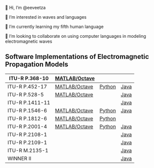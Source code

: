 👋 Hi, I’m @eeveetza 

👀 I’m interested in waves and languages

🌱 I’m currently learning my fifth human language

💞️ I’m looking to collaborate on using computer languages in modeling electromagnetic waves

<!-- 📫 How to reach me -->




## Software Implementations of Electromagnetic Propagation Models

|ITU-R P.368-10              | [MATLAB/Octave](https://github.com/eeveetza/LFMFSmoothEarth)        |         |             |
|----------------------------|---------------------------------------------------------------------|---------|-------------|
|ITU-R P.452-17              |[MATLAB/Octave](https://github.com/eeveetza/p452)                    |[Python](https://github.com/eeveetza/Py452) |[Java](https://github.com/eeveetza/javaP452) |
|ITU-R P.528-5             |[MATLAB/Octave](https://github.com/eeveetza/p528)         |   |[Java](https://github.com/eeveetza/javaP528) |
|ITU-R P.1411-11             |                  |              |[Java](https://github.com/eeveetza/javaP1411) |
|ITU-R P.1546-6             |[MATLAB/Octave](https://github.com/eeveetza/p1546)                    |[Python](https://github.com/eeveetza/Py1546) |[Java](https://github.com/eeveetza/javaP1546) |
|ITU-R P.1812-6              |[MATLAB/Octave](https://github.com/eeveetza/p1812)                    |[Python](https://github.com/eeveetza/Py1812) | |
|ITU-R P.2001-4              |[MATLAB/Octave](https://github.com/eeveetza/p2001)                    |[Python](https://github.com/eeveetza/Py2001) |[Java](https://github.com/eeveetza/javaP2001) |
|ITU-R P.2108-1            |                  |              |[Java](https://github.com/eeveetza/javaP2108) |
|ITU-R P.2109-1             |                  |              |[Java](https://github.com/eeveetza/javaP2109) |
|ITU-R M.2135-1             |                  |              |[Java](https://github.com/eeveetza/javaM2135) |
|WINNER II             |                  |              |[Java](https://github.com/eeveetza/javaWinner2) |

<!---
## MATLAB/Octave
- [ITU-R P.368-10](https://github.com/eeveetza/LFMFSmoothEarth)
- [ITU-R P.452-17](https://github.com/eeveetza/p452)
- [ITU-R P.528-5](https://github.com/eeveetza/p528)
- [ITU-R P.1546-6](https://github.com/eeveetza/p1546)
- [ITU-R P.1812-6](https://github.com/eeveetza/p1812)
- [ITU-R P.2001-4](https://github.com/eeveetza/p2001)

## Python
- [ITU-R P.452-17](https://github.com/eeveetza/Py452)
- [ITU-R P.1546-6](https://github.com/eeveetza/Py1546)
- [ITU-R P.1812-6](https://github.com/eeveetza/Py1812)
- [ITU-R P.2001-4](https://github.com/eeveetza/Py2001)


## Java

- [ITU-R P.452-17](https://github.com/eeveetza/javaP452)
- [ITU-R P.528-5](https://github.com/eeveetza/javaP528)
- [ITU-R P.1411-11](https://github.com/eeveetza/javaP1411)
- [ITU-R P.1546-6](https://github.com/eeveetza/javaP1546)
- [ITU-R P.2001-4](https://github.com/eeveetza/javaP2001)
- [ITU-R P.2108-1](https://github.com/eeveetza/javaP2108)
- [ITU-R P.2109-1](https://github.com/eeveetza/javaP2109)
- [ITU-R M.2135-1](https://github.com/eeveetza/javaM2135)
- [WINNER II](https://github.com/eeveetza/javaWinner2)
--->

<!---
eeveetza/eeveetza is a ✨ special ✨ repository because its `README.md` (this file) appears on your GitHub profile.
You can click the Preview link to take a look at your changes.
--->

